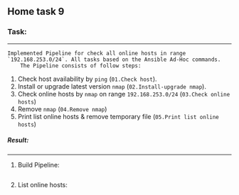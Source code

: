 ## Home task 9


### Task:
------
	Implemented Pipeline for check all online hosts in range `192.168.253.0/24`. All tasks based on the Ansible Ad-Hoc commands. 
        The Pipeline consists of follow steps:

  1. Check host availability by `ping` (`01.Check host`).
  2. Install or upgrade latest version `nmap` (`02.Install-upgrade nmap`).
  3. Check online hosts by `nmap` on range `192.168.253.0/24` (`03.Check online hosts`)
  4. Remove `nmap` (`04.Remove nmap`)
  5. Print list online hosts & remove temporary file (`05.Print list online hosts`)


##### Result:
------
1. Build Pipeline:

![]()


2. List online hosts:

![]()
